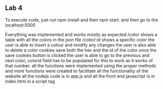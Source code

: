 ## Lab 4 
To execute code, just run npm install and then npm start. and then go to the localhost:5000

Everything was implemented and works mostly as expected
/color shows a table with all the colors in the json file
/color/:id shows a specific color
the user is able to insert a colour and modify any changes
the user is also able to delete a color
cookies save both the hex and the id of the color once the save cookies button is clicked
the user is able to go to the previous and next color, colorid field has to be populated for this to work as it works of that number. 
all the functions were implemented using the proper methods and more functions were created to facilitate all the functionality of the website
all the nodejs code is in app.js and all the front end javascript is in index.html in a script tag